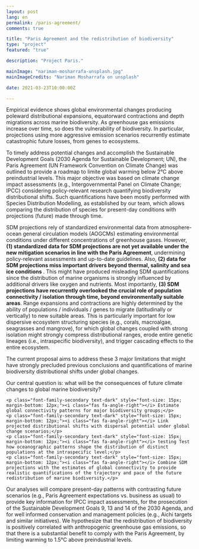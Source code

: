 ```yaml
---
layout: post
lang: en
permalink: /paris-agreement/
comments: true

title: "Paris Agreement and the redistribution of biodiversity"
type: "project"
featured: "true"

description: "Project Paris."

mainImage: "nariman-mosharrafa-unsplash.jpg"
mainImageCredits: "Nariman Mosharrafa on unsplash"

date: 2021-03-23T10:00:00Z

---
```


Empirical evidence shows global environmental changes producing poleward distributional expansions, equatorward contractions and depth migrations across marine biodiversity. As greenhouse gas emissions increase over time, so does the vulnerability of biodiversity. In particular, projections using more aggressive emission scenarios recurrently estimate catastrophic future losses, from genes to ecosystems.

To timely address potential changes and accomplish the Sustainable Development Goals (2030 Agenda for Sustainable Development; UN), the Paris Agreement (UN Framework Convention on Climate Change) was outlined to provide a roadmap to limite global warming below 2°C above preindustrial levels. This major objective was based on climate change impact assessments (e.g., Intergovernmental Panel on Climate Change; IPCC) considering policy-relevant research quantifying biodiversity distributional shifts. Such quantifications have been mostly performed with Species Distribution Modelling, as established by our team, which allows comparing the distribution of species for present-day conditions with projections (future) made through time.

SDM projections rely of standardized environmental data from atmosphere-ocean general circulation models (AOGCMs) estimating environmental conditions under different concentrations of greenhouse gases. However, <b>(1) standardized data for SDM projections are not yet available under the new mitigation scenarios in line with the Paris Agreement</b>, undermining policy-relevant assessments and up-to-date guidelines. Also, <b>(2) data for SDM projections miss important drivers beyond thermal, salinity and sea ice conditions </b>. This might have produced misleading SDM quantifications since the distribution of marine organisms is strongly influenced by additional drivers like oxygen and nutrients. Most importantly, <b>(3) SDM projections have recurrently overlooked the crucial role of population connectivity / isolation through time, beyond environmentally suitable areas</b>. Range expansions and contractions are highly determined by the ability of populations / individuals / genes to migrate (latitudinally or vertically) to new suitable areas. This is particularly important for low dispersive ecosystem structuring species (e.g., corals, macroalgae, seagrasses and mangrove), for which global changes coupled with strong isolation might strongly compress distributional ranges, erode entire genetic lineages (i.e., intraspecific biodiversity), and trigger cascading effects to the entire ecosystem.

The current proposal aims to address these 3 major limitations that might have strongly precluded previous conclusions and quantifications of marine biodiversity distributional shifts under global changes.

Our central question is: what will be the consequences of future climate changes to global marine biodiversity?

<div class="margin-left-10 margin-right-10">

    <p class="font-family-secondary text-dark" style="font-size: 15px; margin-bottom: 12px;"><i class="fas fa-angle-right"></i> Estimate global connectivity patterns for major biodiversity groups;</p>
    <p class="font-family-secondary text-dark" style="font-size: 15px; margin-bottom: 12px;"><i class="fas fa-angle-right"></i> Link projected distributional shifts with dispersal potential under global change scenarios;</p>
    <p class="font-family-secondary text-dark" style="font-size: 15px; margin-bottom: 12px;"><i class="fas fa-angle-right"></i> testing Test how oceanographic patterns shape the distribution of distinct populations at the intraspecific level;</p>
    <p class="font-family-secondary text-dark" style="font-size: 15px; margin-bottom: 12px;"><i class="fas fa-angle-right"></i> Combine SDM projections with the estimates of global connectivity to provide realistic quantifications of the trajectory and pace of the future redistribution of marine biodiversity.</p>

</div>

Our analyses will compare present-day patterns with contrasting future scenarios (e.g., Paris Agreement expectations vs. business as usual) to provide key information for IPCC impact assessments, for the prosecution of the Sustainable Development Goals 9, 13 and 14 of the 2030 Agenda, and for well informed conservation and management policies (e.g., Aichi targets and similar initiatives). We hypothesize that the redistribution of biodiversity is positively correlated with anthropogenic greenhouse gas emissions, so that there is a substantial benefit to comply with the Paris Agreement, by limiting warming to 1.5°C above preindustrial levels.
